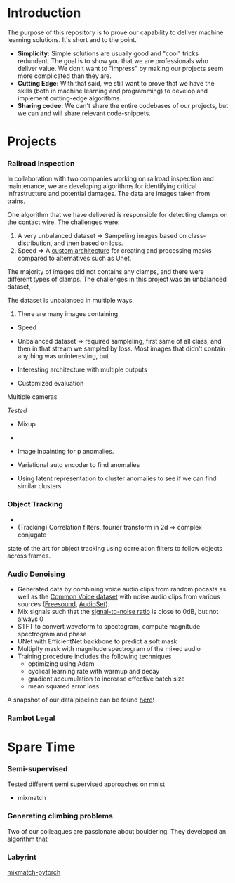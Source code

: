# Introduction
The purpose of this repository is to prove our capability to deliver machine learning solutions. It's short and to the point.

- **Simplicity:** Simple solutions are usually good and "cool" tricks redundant. The goal is to show you that we are professionals who deliver value. We don't want to "impress" by making our projects seem more complicated than they are.
- **Cutting Edge:** With that said, we still want to prove that we have the skills (both in machine learning and programming) to develop and implement cutting-edge algorithms.
- **Sharing codee:** We can't share the entire codebases of our projects, but we can and will share relevant code-snippets.

# Projects

### Railroad Inspection

In collaboration with two companies working on railroad inspection and maintenance, we are developing algorithms for identifying critical infrastructure and potential damages. The data are images taken from trains.

One algorithm that we have delivered is responsible for detecting clamps on the contact wire. The challenges were:
1. A very unbalanced dataset => Sampeling images based on class-distribution, and then based on loss.
2. Speed => A [custom architecture](https://github.com/Aiwizo/capability/blob/master/railroad_inspection/architecture.py) for creating and processing masks compared to alternatives such as Unet.

The majority of images did not contains any clamps, and there were different types of clamps. The challenges in this project was an unbalanced dataset,


The dataset is unbalanced in multiple ways.
1. There are many images containing


- Speed
- Unbalanced dataset => required sampleling, first same of all class, and then in that stream we sampled by loss.
  Most images that didn't contain anything was uninteresting, but

- Interesting architecture with multiple outputs
- Customized evaluation

Multiple cameras

*Tested*
- Mixup
-


- Image inpainting for p anomalies.
- Variational auto encoder to find anomalies
- Using latent representation to cluster anomalies to see if we can find similar clusters

### Object Tracking

-
- (Tracking) Correlation filters, fourier transform in 2d => complex conjugate

state of the art for object tracking using correlation filters to follow objects across frames.


### Audio Denoising

- Generated data by combining voice audio clips from random pocasts as well as the [Common Voice dataset](https://voice.mozilla.org/en/datasets) with noise audio clips from various sources ([Freesound](https://annotator.freesound.org/), [AudioSet](https://research.google.com/audioset/index.html)).
- Mix signals such that the [signal-to-noise ratio](https://en.wikipedia.org/wiki/Signal-to-noise_ratio) is close to 0dB, but not always 0
- STFT to convert waveform to spectogram, compute magnitude spectrogram and phase
- UNet with EfficientNet backbone to predict a soft mask
- Multiplty mask with magnitude spectrogram of the mixed audio
- Training procedure includes the following techniques
  * optimizing using Adam
  * cyclical learning rate with warmup and decay
  * gradient accumulation to increase effective batch size
  * mean squared error loss

A snapshot of our data pipeline can be found [here](https://github.com/Aiwizo/capability/tree/master/audio_denoising/data.py)!

### Rambot Legal

# Spare Time

### Semi-supervised

Tested different semi supervised approaches on mnist
- mixmatch

### Generating climbing problems
Two of our colleagues are passionate about bouldering. They developed an algorithm that


### Labyrint


[mixmatch-pytorch](https://github.com/FelixAbrahamsson/mixmatch-pytorch)
